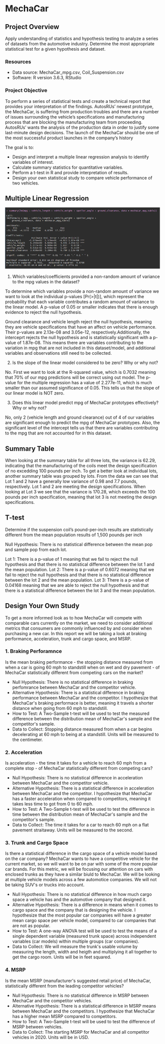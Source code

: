 # MechaCar

## Project Overview
Apply understanding of statistics and hypothesis testing to analyze a series of datasets from the automotive industry. Determine the most appropriate statistical test for a given hypothesis and dataset.

### Resources
- Data source: MechaCar_mpg.csv, Coil_Suspension.csv
- Software: R version 3.6.3, RStudio

### Project Objective 
To perform a series of statistical tests and create a technical report that provides your interpretation of the findings. AutosRUs’ newest prototype, the MechaCar, is suffering from production troubles and there are a number of issues surrounding the vehicle’s specifications and manufacturing process that are blocking the manufacturing team from proceeding. AutosRUs’ wants the analysis of the production data in order to justify some last-minute design decisions. The launch of the MechaCar should be one of the most successful product launches in the company’s history

The goal is to:
- Design and interpret a multiple linear regression analysis to identify variables of interest.
- Calculate summary statistics for quantitative variables.
- Perform a t-test in R and provide interpretation of results.
- Design your own statistical study to compare vehicle performance of two vehicles.

## Multiple Linear Regression

![MultipleLinearRegression](https://github.com/hillarykrumbholz/MechaCar/blob/master/Images/MultipleLinearRegressionTable.png)

1. Which variables/coefficients provided a non-random amount of variance to the mpg values in the dataset?

To determine which variables provide a non-random amount of variance we want to look at the individual p-values [Pr(>|t|)], which represent the probability that each variable contributes a  random amount of variance to the linear model. A p-value of 0.05 or smaller indicates that there is enough evidence to reject the null hypothesis.

Ground clearance and vehicle length reject the null hypothesis, meaning they are vehicle specifications that have an affect on vehicle performance. Their p-values are 2.13e-08 and 3.05e-12, respectively.Additionally, the interceprt rejects the null hypothesis and is statistically significant with a p-value of 1.87e-08. This means there are variables contributing to the variation in mpg that are not included in this dataset/model, and additional variables and observations still need to be collected. 

2. Is the slope of the linear model considered to be zero? Why or why not?

No. First we want to look at the R-squared value, which is 0.7032 meaning that 70% of our mpg predictions will be correct using out model. The p-value for the multiple regression has a value of 2.277e-11, which is much smaller than our assumed significance of 0.05. This tells us that the slope of our linear model is NOT zero. 

3. Does this linear model predict mpg of MechaCar prototypes effectively? Why or why not?

No, only 2 (vehicle length and ground clearance) out of 4 of our variables are significant enough to predict the mpg of MechaCar prototypes. Also, the significant level of the intercept tells us that there are variables contributing to the mpg that are not accounted for in this dataset. 

## Summary Table

When looking at the summary table for all three lots, the variance is 62.29, indicating that the manufacturing of the coils meet the design specification of no excedding 100 pounds per inch. To get a better look at individual lots, another summary table was grouped by lots. From the data we can see that Lot 1 and 2 have a generally low variance of 0.98 and 7.7 pounds, respectively. Lot 1 and 2 are meeting the design specifications. When looking at Lot 3 we see that the variance is 170.28, which exceeds the 100 pounds per inch specification, meaning that lot 3 is not meeting the design specifications. 

## T-test

Determine if the suspension coil’s pound-per-inch results are statistically different from the mean population results of 1,500 pounds per inch

Null Hypothesis: There is no statistical difference between the mean pop and sample pop from each lot.

Lot 1: There is a p-value of 1 meaning that we fail to reject the null hypothesis and that there is no statistical difference between the lot 1 and the mean population.
Lot 2: There is a p-value of 0.6072 meaning that we fail to reject the null hypothesis and that there is no statistical difference between the lot 2 and the mean population.
Lot 3: There is a p-value of 0.04168 meaning that we are able to reject the null hypothesis and that there is a statistical difference between the lot 3 and the mean population.

## Design Your Own Study

To get a more informed look as to how MechaCar will compete with comparable cars currently on the market, we need to consider additional metrics that consumers are commonly influenced by and consider when purchasing a new car. In this report we will be taking a look at braking performance, acceleration, trunk and cargo space, and MSRP. 

### 1. Braking Perforamnce <br>
Is the mean braking performance - the stopping distance measured from when a car is going 60 mph to standstill when on wet and dry pavement - of MechaCar statistically different from competing cars on the market? 

- Null Hypothesis: There is no statistical difference in braking perfomrance between MechaCar and the competitor vehicle.
- Alternative Hypothesis: There is a statistical difference in braking performance between MechaCar and the competitor. I hypothesize that MechaCar's braking performace is better, meaning it travels a shorter distance when going from 60 mph to standstill.
- How to Test: A Two-Sample t-test will be used to test the measured difference between the distribution mean of MechaCar's sample and the competitor's sample. 
- Data to Collect: Stopping distance measured from when a car begins decelerating at 60 mph to being at a standstill. Units will be measured to the centimeter. 

### 2. Acceleration <br>
Is acceleration - the time it takes for a vehicle to reach 60 mph from a complete stop - of MechaCar statistically different from competing cars?

- Null Hypothesis: There is no statistical difference in acceleration between MechaCar and the competitor vehicle.
- Alternative Hypothesis: There is a statistical difference in acceleration between MechaCar and the competitor. I hypothesize that MechaCar has a faster acceleration when compared to competitors, meaning it takes less time to got from 0 to 60 mph.
- How to Test: A Two-Sample t-test will be used to test the difference in time between the distribution mean of MechaCar's sample and the competitor's sample. 
- Data to Collect: The time it takes for a car to reach 60 mph on a flat pavement straitaway. Units will be measured to the second.  

### 3. Trunk and Cargo Space <br>
Is there a statistical difference in the cargo space of a vehicle model based on the car company? MechaCar wants to have a competitive vehicle for the current market, so we will want to be on par with some of the more popular car brands. For this metric, we will be focusing our attention on cars with enclosed trunks as they have a similar biuld to MechaCar. We will be looking at multiple vehicle models across a few automotice companies. We will not be taking SUV's or trucks into account. 

- Null Hypothesis: There is no statistical difference in how much cargo space a vehicle has and the automotive company that designed it. 
- Alternative Hypothesis: There is a difference in means when it comes to cargo space and the company that is designing the vehicle. I hypothesize that the most popular car companies will have a greater mean cargo space per vehicle model, compared to car companies that are not as popular. 
- How to Test: A one-way ANOVA test will be used to test the means of a single dependent variable (measured trunk space) across independent variables (car models) within multiple groups (car companies).
- Data to Collect: We will measure the trunk's usable volume by measuring the length, width and heigth and multiplying it all together to get the cargo room. Units will be in feet squared. 

### 4. MSRP <br>
Is the mean MSRP (manufacturer's suggested retail price) of MechaCar, statistically different from the leading competitor vehicles?

- Null Hypothesis: There is no statistical difference in MSRP between MechaCar and the competitor vehicles.
- Alternative Hypothesis: There is a statistical difference in MSRP means between MechaCar and the competitors. I hypothesize that MechaCar has a higher mean MSRP compared to competitors.
- How to Test: A Two-Sample t-test will be used to test the difference of MSRP between vehicles. 
- Data to Collect: The starting MSRP for MechaCar and all competitor vehicles in 2020. Units will be in USD. 

